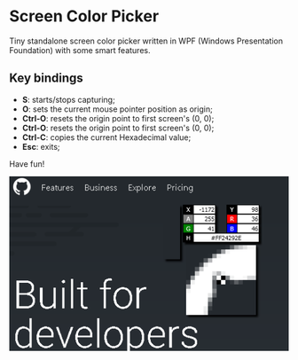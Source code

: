 Screen Color Picker
===

Tiny standalone screen color picker written in WPF (Windows Presentation
Foundation) with some smart features.

## Key bindings
 - **S**: starts/stops capturing;
 - **O**: sets the current mouse pointer position as origin;
 - **Ctrl-O**: resets the origin point to first screen's (0, 0);
 - **Ctrl-O**: resets the origin point to first screen's (0, 0);
 - **Ctrl-C**: copies the current Hexadecimal value;
 - **Esc**: exits;

Have fun!

![Screenshot](https://github.com/federicozanco/ScreenColorPicker/blob/master/misc/snapshot.png)
